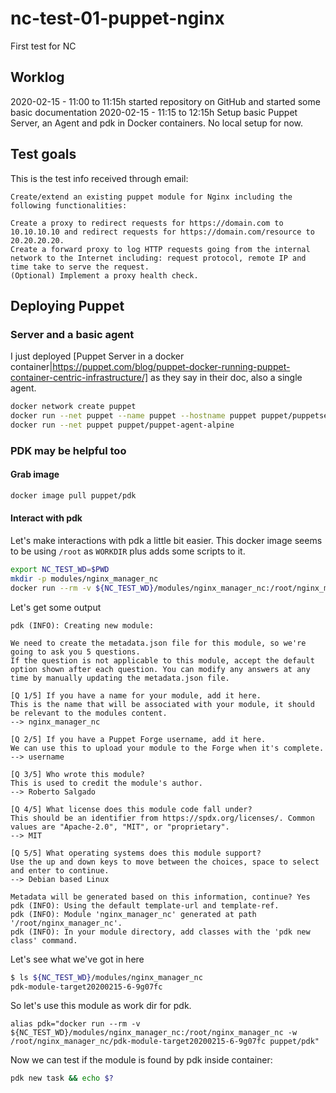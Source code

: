 # nc-test-01-puppet-nginx
First test for NC


## Worklog
2020-02-15 - 11:00 to 11:15h started repository on GitHub and started some basic documentation
2020-02-15 - 11:15 to 12:15h Setup basic Puppet Server, an Agent and pdk in Docker containers. No local setup for now.


## Test goals
This is the test info received through email:
```text
Create/extend an existing puppet module for Nginx including the following functionalities:

Create a proxy to redirect requests for https://domain.com to 10.10.10.10 and redirect requests for https://domain.com/resource to 20.20.20.20.
Create a forward proxy to log HTTP requests going from the internal network to the Internet including: request protocol, remote IP and time take to serve the request.
(Optional) Implement a proxy health check.
```

## Deploying Puppet
### Server and a basic agent
I just deployed [Puppet Server in a docker container|https://puppet.com/blog/puppet-docker-running-puppet-container-centric-infrastructure/] as they say in their doc, also a single agent.

```bash
docker network create puppet
docker run --net puppet --name puppet --hostname puppet puppet/puppetserver-standalone
docker run --net puppet puppet/puppet-agent-alpine
```
### PDK may be helpful too
#### Grab image
```bash
docker image pull puppet/pdk
```
#### Interact with pdk
Let's make interactions with pdk a little bit easier. This docker image seems to be using `/root` as `WORKDIR` plus adds some scripts to it.

```bash
export NC_TEST_WD=$PWD
mkdir -p modules/nginx_manager_nc
docker run --rm -v ${NC_TEST_WD}/modules/nginx_manager_nc:/root/nginx_manager_nc -ti puppet/pdk new module"
```

Let's get some output
```text
pdk (INFO): Creating new module: 

We need to create the metadata.json file for this module, so we're going to ask you 5 questions.
If the question is not applicable to this module, accept the default option shown after each question. You can modify any answers at any time by manually updating the metadata.json file.

[Q 1/5] If you have a name for your module, add it here.
This is the name that will be associated with your module, it should be relevant to the modules content.
--> nginx_manager_nc

[Q 2/5] If you have a Puppet Forge username, add it here.
We can use this to upload your module to the Forge when it's complete.
--> username

[Q 3/5] Who wrote this module?
This is used to credit the module's author.
--> Roberto Salgado

[Q 4/5] What license does this module code fall under?
This should be an identifier from https://spdx.org/licenses/. Common values are "Apache-2.0", "MIT", or "proprietary".
--> MIT

[Q 5/5] What operating systems does this module support?
Use the up and down keys to move between the choices, space to select and enter to continue.
--> Debian based Linux

Metadata will be generated based on this information, continue? Yes
pdk (INFO): Using the default template-url and template-ref.
pdk (INFO): Module 'nginx_manager_nc' generated at path '/root/nginx_manager_nc'.
pdk (INFO): In your module directory, add classes with the 'pdk new class' command.
```

Let's see what we've got in here
```bash
$ ls ${NC_TEST_WD}/modules/nginx_manager_nc
pdk-module-target20200215-6-9g07fc
```

So let's use this module as work dir for pdk.

```
alias pdk="docker run --rm -v ${NC_TEST_WD}/modules/nginx_manager_nc:/root/nginx_manager_nc -w /root/nginx_manager_nc/pdk-module-target20200215-6-9g07fc puppet/pdk"
```
Now we can test if the module is found by pdk inside container:
```bash
pdk new task && echo $?
```
